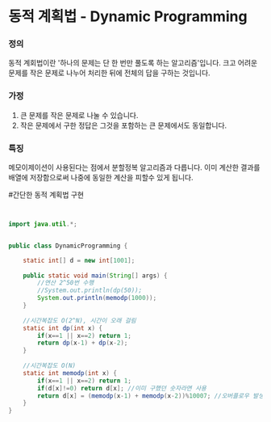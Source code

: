 # 동적 계획법 - Dynamic Programming


### 정의


동적 계회법이란 '하나의 문제는 단 한 번만 풀도록 하는 알고리즘'입니다.
크고 어려운 문제를 작은 문제로 나누어 처리한 뒤에 전체의 답을 구하는 것입니다.


### 가정


1) 큰 문제를 작은 문제로 나눌 수 있습니다.
2) 작은 문제에서 구한 정답은 그것을 포함하는 큰 문제에서도 동일합니다.


### 특징


메모이제이션이 사용된다는 점에서 분할정복 알고리즘과 다릅니다.
이미 계산한 결과를 배열에 저장함으로써 나중에 동일한 계산을 피할수 있게 됩니다.


#간단한 동적 계획법 구현 


```java


import java.util.*;


public class DynamicProgramming {

	static int[] d = new int[1001];
	
	public static void main(String[] args) {
		//연산 2^50번 수행
		//System.out.println(dp(50));
		System.out.println(memodp(1000));
	}
	
	//시간복잡도 O(2^N), 시간이 오래 걸림
	static int dp(int x) {
		if(x==1 || x==2) return 1;
		return dp(x-1) + dp(x-2);
	}
	
	//시간복잡도 O(N)
	static int memodp(int x) {
		if(x==1 || x==2) return 1;
		if(d[x]!=0) return d[x]; //이미 구했던 숫자라면 사용
		return d[x] = (memodp(x-1) + memodp(x-2))%10007; //오버플로우 발생 처리
	}
}


```

